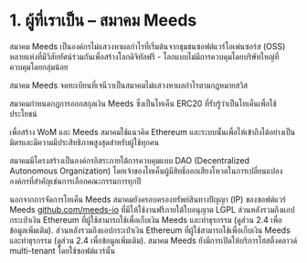 
# 1. ผู้ที่เราเป็น – สมาคม Meeds

สมาคม Meeds เป็นองค์กรไม่แสวงหาผลกำไรที่เริ่มต้นจากชุมชนซอฟต์แวร์โอเพ่นซอร์ส (OSS) หลายแห่งที่มีวิสัยทัศน์ร่วมกันเพื่อสร้างโลกดิจิทัลฟรี - โลกแบบไม่มีการควบคุมโดยบริษัทใหญ่ที่ควบคุมโดยกลุ่มน้อย

สมาคม Meeds จดทะเบียนที่เจนีวาเป็นสมาคมไม่แสวงหาผลกำไรตามกฎหมายสวิส

สมาคมกำหนดกฎการออกสกุลเงิน Meeds ซึ่งเป็นโทเค็น ERC20 ที่รับรู้ว่าเป็นโทเค็นเพื่อใช้ประโยชน์

เพื่อสร้าง WoM และ Meeds สมาคมใช้แนวคิด Ethereum และระบบนั้นเพื่อให้เข้าถึงได้อย่างเป็นมิตรและมีความมีประสิทธิภาพสูงสุดสำหรับผู้ใช้ทุกคน

สมาคมมีโครงสร้างเป็นองค์กรอิสระภายใต้การควบคุมแบบ DAO (Decentralized Autonomous Organization) โดยเจ้าของโทเค็นผู้มีสิทธิ์ออกเสียงโหวตในการเปลี่ยนแปลงองค์กรที่สำคัญเช่นการเลือกคณะกรรมการทุกปี

นอกจากการจัดการโทเค็น Meeds สมาคมยังครอบครองทรัพย์สินทางปัญญา (IP) ของซอฟต์แวร์ Meeds [github.com/meeds-io](https://github.com/meeds-io) ที่มีให้ใช้งานฟรีภายใต้ใบอนุญาต LGPL ส่วนหลังรวมถึงแอปกระเป๋าเงิน Ethereum ที่ผู้ใช้สามารถใช้เพื่อเก็บเงิน Meeds และทำธุรกรรม (ดูส่วน 2.4 เพื่อข้อมูลเพิ่มเติม). ส่วนหลังรวมถึงแอปกระเป๋าเงิน Ethereum ที่ผู้ใช้สามารถใช้เพื่อเก็บเงิน Meeds และทำธุรกรรม (ดูส่วน 2.4 เพื่อข้อมูลเพิ่มเติม). สมาคม Meeds ยังมีการเปิดให้บริการโฮสติ้งคลาวด์ multi-tenant โดยใช้ซอฟต์แวร์นั้น
